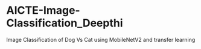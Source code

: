 # AICTE-Image-Classification_Deepthi
Image Classification of Dog Vs Cat using MobileNetV2 and transfer learning
